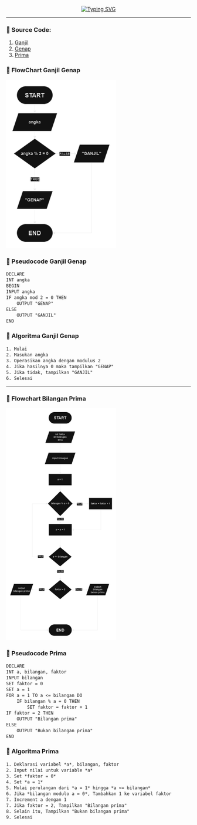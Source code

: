 <p align="center"><a href="https://git.io/typing-svg"><img src="https://readme-typing-svg.herokuapp.com?font=Fira+Code&duration=3000&pause=100&center=true&vCenter=true&width=435&lines=Ganjil%2C+Genap%2C+Prima" alt="Typing SVG" /></a></p>

___

### 🔰 Source Code:

1. [Ganjil](https://github.com/galihsch/cpp-gallery/blob/main/src/ganjilGenapPrima/ganjil.cpp)
2. [Genap](https://github.com/galihsch/cpp-gallery/blob/main/src/ganjilGenapPrima/genap.cpp)
3. [Prima](https://github.com/galihsch/cpp-gallery/blob/main/src/ganjilGenapPrima/prima.cpp)

### 🔰 FlowChart Ganjil Genap

<img width="300px" src="https://raw.githubusercontent.com/galihsch/cpp-gallery/main/src/ganjilGenapPrima/flow_ganjilGenap.png" />

### 🔰 Pseudocode Ganjil Genap

``` pseudocode
DECLARE
INT angka
BEGIN
INPUT angka
IF angka mod 2 = 0 THEN
    OUTPUT "GENAP"
ELSE
    OUTPUT "GANJIL"
END
```

### 🔰 Algoritma Ganjil Genap

``` Algoritma
1. Mulai
2. Masukan angka
3. Operasikan angka dengan modulus 2
4. Jika hasilnya 0 maka tampilkan "GENAP"
5. Jika tidak, tampilkan "GANJIL"
6. Selesai
```

___

### 🔰 Flowchart Bilangan Prima

<a href="https://github.com/galihsch/cpp-gallery/blob/main/src/ganjilGenapPrima/flow_prima.png"><img width="300px" src="https://raw.githubusercontent.com/galihsch/cpp-gallery/main/src/ganjilGenapPrima/flow_prima.png" /><a>

### 🔰 Pseudocode Prima

```
DECLARE
INT a, bilangan, faktor
INPUT bilangan
SET faktor = 0
SET a = 1
FOR a = 1 TO a <= bilangan DO
    IF bilangan % a = 0 THEN
        SET faktor = faktor + 1
IF faktor = 2 THEN
    OUTPUT "Bilangan prima"
ELSE
    OUTPUT "Bukan bilangan prima"
END
```

### 🔰 Algoritma Prima

```
1. Deklarasi variabel *a*, bilangan, faktor
2. Input nilai untuk variable *a*
3. Set *faktor = 0*
4. Set *a = 1*
5. Mulai perulangan dari *a = 1* hingga *a <= bilangan*
6. Jika *bilangan modulo a = 0*, Tambahkan 1 ke variabel faktor
7. Increment a dengan 1
7. Jika faktor = 2, Tampilkan "Bilangan prima"
8. Selain itu, Tampilkan "Bukan bilangan prima"
9. Selesai
```